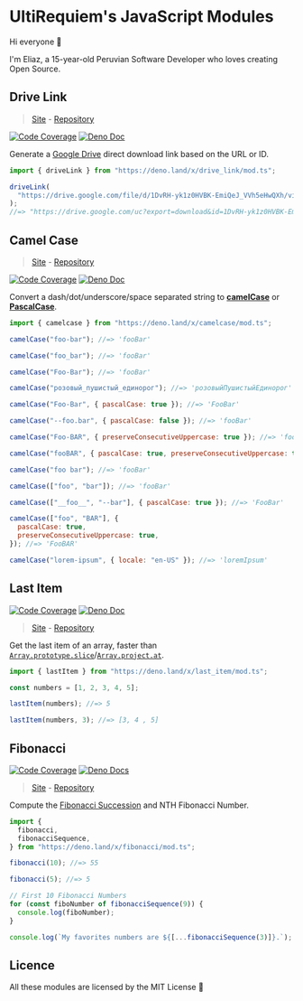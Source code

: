 # UltiRequiem's JavaScript Modules

Hi everyone 👋

I'm Eliaz, a 15-year-old Peruvian Software Developer who loves creating Open
Source.

## Drive Link

> [Site](https://ulti.js.org/drive_link) - [Repository](https://github.com/UltiRequiem/drive_link)

[![Code Coverage](https://codecov.io/gh/UltiRequiem/drive_link/branch/main/graph/badge.svg)](https://codecov.io/gh/UltiRequiem/drive_link)
[![Deno Doc](https://doc.deno.land/badge.svg)](https://doc.deno.land/https/deno.land/x/drive_link/mod.ts)

Generate a [Google Drive](https://google.com/drive) direct download link based
on the URL or ID.

```javascript
import { driveLink } from "https://deno.land/x/drive_link/mod.ts";

driveLink(
  "https://drive.google.com/file/d/1DvRH-yk1z0HVBK-EmiQeJ_VVh5eHwQXh/view?usp=sharing",
);
//=> "https://drive.google.com/uc?export=download&id=1DvRH-yk1z0HVBK-EmiQeJ_VVh5eHwQXh"
```

## Camel Case

> [Site](https://camelcase.js.org) -
> [Repository](https://github.com/UltiRequiem/camelcase)

[![Code Coverage](https://codecov.io/gh/ultirequiem/camelcase/branch/main/graph/badge.svg)](https://codecov.io/gh/ultirequiem/camelcase)
[![Deno Doc](https://doc.deno.land/badge.svg)](https://doc.deno.land/https/deno.land/x/camelcase/mod.ts)

Convert a dash/dot/underscore/space separated string to
[**camelCase**](https://wikipedia.org/wiki/Camel_case) or
[**PascalCase**](https://wiktionary.org/wiki/Pascal_case).

```javascript
import { camelcase } from "https://deno.land/x/camelcase/mod.ts";

camelCase("foo-bar"); //=> 'fooBar'

camelCase("foo_bar"); //=> 'fooBar'

camelCase("Foo-Bar"); //=> 'fooBar'

camelCase("розовый_пушистый_единорог"); //=> 'розовыйПушистыйЕдинорог'

camelCase("Foo-Bar", { pascalCase: true }); //=> 'FooBar'

camelCase("--foo.bar", { pascalCase: false }); //=> 'fooBar'

camelCase("Foo-BAR", { preserveConsecutiveUppercase: true }); //=> 'fooBAR'

camelCase("fooBAR", { pascalCase: true, preserveConsecutiveUppercase: true }); //=> 'FooBAR'

camelCase("foo bar"); //=> 'fooBar'

camelCase(["foo", "bar"]); //=> 'fooBar'

camelCase(["__foo__", "--bar"], { pascalCase: true }); //=> 'FooBar'

camelCase(["foo", "BAR"], {
  pascalCase: true,
  preserveConsecutiveUppercase: true,
}); //=> 'FooBAR'

camelCase("lorem-ipsum", { locale: "en-US" }); //=> 'loremIpsum'
```

## Last Item

[![Code Coverage](https://codecov.io/gh/ultirequiem/last_item/branch/main/graph/badge.svg)](https://codecov.io/gh/ultirequiem/last_item)
[![Deno Doc](https://doc.deno.land/badge.svg)](https://doc.deno.land/https/deno.land/x/last_item/mod.ts)

> [Site](https://ulti.js.org/last_item) -
> [Repository](https://github.com/ultirequiem/last_item)

Get the last item of an array, faster than
[`Array.prototype.slice`](https://developer.mozilla.org/docs/Web/JavaScript/Reference/Global_Objects/Array/slice)/[`Array.project.at`](https://developer.mozilla.org/docs/Web/JavaScript/Reference/Global_Objects/Array/at).

```javascript
import { lastItem } from "https://deno.land/x/last_item/mod.ts";

const numbers = [1, 2, 3, 4, 5];

lastItem(numbers); //=> 5

lastItem(numbers, 3); //=> [3, 4 , 5]
```

## Fibonacci

[![Code Coverage](https://codecov.io/gh/ultirequiem/fibonacci/branch/main/graph/badge.svg)](https://codecov.io/gh/ultirequiem/fibonacci)
[![Deno Docs](https://doc.deno.land/badge.svg)](https://doc.deno.land/https/deno.land/x/fibonacci/mod.ts)

> [Site](https://ulti.js.org/fibonacci) -
> [Repository](https://github.com/ultirequiem/fibonacci)

Compute the
[Fibonacci Succession](https://en.wikipedia.org/wiki/Fibonacci_number) and NTH
Fibonacci Number.

```javascript
import {
  fibonacci,
  fibonacciSequence,
} from "https://deno.land/x/fibonacci/mod.ts";

fibonacci(10); //=> 55

fibonacci(5); //=> 5

// First 10 Fibonacci Numbers
for (const fiboNumber of fibonacciSequence(9)) {
  console.log(fiboNumber);
}

console.log(`My favorites numbers are ${[...fibonacciSequence(3)]}.`);
```

## Licence

All these modules are licensed by the MIT License 📄
